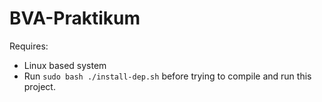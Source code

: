 # BVA-Praktikum

Requires:
- Linux based system
- Run `sudo bash ./install-dep.sh` before trying to compile and run this project.
